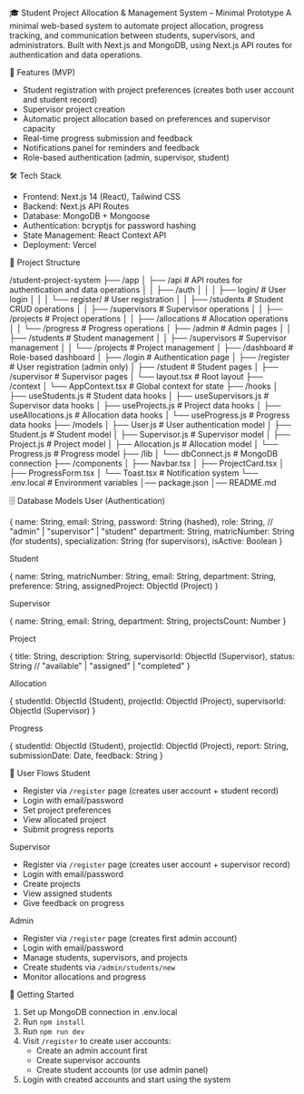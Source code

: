 🎓 Student Project Allocation & Management System – Minimal Prototype
A minimal web-based system to automate project allocation, progress tracking, and communication between students, supervisors, and administrators.
Built with Next.js and MongoDB, using Next.js API routes for authentication and data operations.

🚀 Features (MVP)
* Student registration with project preferences (creates both user account and student record)
* Supervisor project creation
* Automatic project allocation based on preferences and supervisor capacity
* Real-time progress submission and feedback
* Notifications panel for reminders and feedback
* Role-based authentication (admin, supervisor, student)

🛠 Tech Stack
* Frontend: Next.js 14 (React), Tailwind CSS
* Backend: Next.js API Routes
* Database: MongoDB + Mongoose
* Authentication: bcryptjs for password hashing
* State Management: React Context API
* Deployment: Vercel

📂 Project Structure

/student-project-system
├── /app
│   ├── /api                     # API routes for authentication and data operations
│   │   ├── /auth
│   │   │   ├── login/           # User login
│   │   │   └── register/        # User registration
│   │   ├── /students            # Student CRUD operations
│   │   ├── /supervisors         # Supervisor operations
│   │   ├── /projects            # Project operations
│   │   ├── /allocations         # Allocation operations
│   │   └── /progress            # Progress operations
│   ├── /admin                   # Admin pages
│   │   ├── /students            # Student management
│   │   ├── /supervisors         # Supervisor management
│   │   └── /projects            # Project management
│   ├── /dashboard               # Role-based dashboard
│   ├── /login                   # Authentication page
│   ├── /register                # User registration (admin only)
│   ├── /student                 # Student pages
│   ├── /supervisor              # Supervisor pages
│   └── layout.tsx               # Root layout
├── /context
│   └── AppContext.tsx           # Global context for state
├── /hooks
│   ├── useStudents.js           # Student data hooks
│   ├── useSupervisors.js        # Supervisor data hooks
│   ├── useProjects.js           # Project data hooks
│   ├── useAllocations.js        # Allocation data hooks
│   └── useProgress.js           # Progress data hooks
├── /models
│   ├── User.js                  # User authentication model
│   ├── Student.js               # Student model
│   ├── Supervisor.js            # Supervisor model
│   ├── Project.js               # Project model
│   ├── Allocation.js            # Allocation model
│   └── Progress.js              # Progress model
├── /lib
│   └── dbConnect.js             # MongoDB connection
├── /components
│   ├── Navbar.tsx
│   ├── ProjectCard.tsx
│   ├── ProgressForm.tsx
│   └── Toast.tsx                # Notification system
└── .env.local                   # Environment variables
│── package.json
│── README.md

🗄️ Database Models
User (Authentication)

{
  name: String,
  email: String,
  password: String (hashed),
  role: String, // "admin" | "supervisor" | "student"
  department: String,
  matricNumber: String (for students),
  specialization: String (for supervisors),
  isActive: Boolean
}

Student

{
  name: String,
  matricNumber: String,
  email: String,
  department: String,
  preference: String,
  assignedProject: ObjectId (Project)
}

Supervisor

{
  name: String,
  email: String,
  department: String,
  projectsCount: Number
}

Project

{
  title: String,
  description: String,
  supervisorId: ObjectId (Supervisor),
  status: String // "available" | "assigned" | "completed"
}

Allocation

{
  studentId: ObjectId (Student),
  projectId: ObjectId (Project),
  supervisorId: ObjectId (Supervisor)
}

Progress

{
  studentId: ObjectId (Student),
  projectId: ObjectId (Project),
  report: String,
  submissionDate: Date,
  feedback: String
}

📝 User Flows
Student
* Register via `/register` page (creates user account + student record)
* Login with email/password
* Set project preferences
* View allocated project
* Submit progress reports

Supervisor
* Register via `/register` page (creates user account + supervisor record)
* Login with email/password
* Create projects
* View assigned students
* Give feedback on progress

Admin
* Register via `/register` page (creates first admin account)
* Login with email/password
* Manage students, supervisors, and projects
* Create students via `/admin/students/new`
* Monitor allocations and progress

🔐 Getting Started
1. Set up MongoDB connection in .env.local
2. Run `npm install`
3. Run `npm run dev`
4. Visit `/register` to create user accounts:
   - Create an admin account first
   - Create supervisor accounts
   - Create student accounts (or use admin panel)
5. Login with created accounts and start using the system